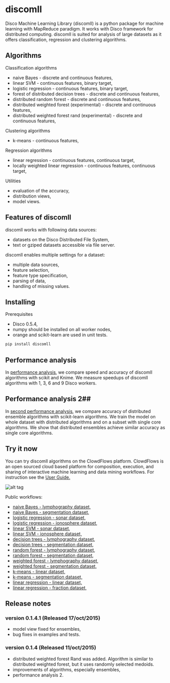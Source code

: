 # discomll #

Disco Machine Learning Library (discomll) is a python package for machine learning with MapReduce paradigm. It works with Disco framework for distributed computing. discomll is suited for analysis of large datasets as it offers classification, regression and clustering algorithms.

## Algorithms ##
Classification algorithms
- naive Bayes - discrete and continuous features, 
- linear SVM - continuous features, binary target,
- logistic regression - continuous features, binary target,
- forest of distributed decision trees - discrete and continuous features,
- distributed random forest - discrete and continuous features,
- distributed weighted forest (experimental) - discrete and continuous features,
- distributed weighted forest rand (experimental) - discrete and continuous features,

Clustering algorithms
- k-means - continuous features,

Regression algorithms
- linear regression - continuous features, continuous target,
- locally weighted linear regression - continuous features, continuous target,

Utilities
- evaluation of the accuracy,
- distribution views,
- model views.

## Features of discomll ##
discomll works with following data sources:
- datasets on the Disco Distributed File System,
- text or gziped datasets accessible via file server.

discomll enables multiple settings for a dataset:
- multiple data sources,
- feature selection,
- feature type specification,
- parsing of data,
- handling of missing values.

## Installing ##
Prerequisites
- Disco 0.5.4,
- numpy should be installed on all worker nodes,
- orange and scikit-learn are used in unit tests.

```bash
pip install discomll
```

## Performance analysis ##
In [performance analysis](http://1drv.ms/1qj6680), we compare speed and accuracy of discomll algorithms with scikit and Knime. We measure speedups of discomll algorithms with 1, 3, 6 and 9 Disco workers.

## Performance analysis 2##
In [second performance analysis](http://1drv.ms/1FYORb8), we compare accuracy of distributed ensemble algorithms with scikit-learn algorithms. We train the model on whole dataset with distributed algorithms and on a subset with single core algorithms. We show that distributed ensembles achieve similar accuracy as single core algorithms. 

## Try it now ##
You can try discomll algorithms on the ClowdFlows platform. ClowdFlows is an open sourced cloud based platform for composition, execution, and sharing of interactive machine learning and data mining workflows. For instruction see the [User Guide.](https://onedrive.live.com/redir?resid=C695DFFBD3161AEA!161&authkey=!AERQJpsxOqkLykI&ithint=file%2cpdf)

![alt tag](https://github.com/romanorac/discomll/blob/master/big_data_workflow.png)
 
Public workflows:

- [naive Bayes - lymphography dataset,](http://clowdflows.org/workflow/2729/)
- [naive Bayes - segmentation dataset,](http://clowdflows.org/workflow/2788/)
- [logistic regression - sonar dataset,](http://clowdflows.org/workflow/2801/)
- [logistic regression - ionosphere dataset,](http://clowdflows.org/workflow/2802/)
- [linear SVM - sonar dataset,](http://clowdflows.org/workflow/2799/)
- [linear SVM - ionosphere dataset,](http://clowdflows.org/workflow/2800/)
- [decision trees - lymphography dataset,](http://clowdflows.org/workflow/2727/)
- [decision trees - segmentation dataset,](http://clowdflows.org/workflow/2796/)
- [random forest - lymphography dataset,](http://clowdflows.org/workflow/2789/)
- [random forest - segmentation dataset,](http://clowdflows.org/workflow/2731/)
- [weighted forest - lymphography dataset,](http://clowdflows.org/workflow/2797/)
- [weighted forest - segmentation dataset,](http://clowdflows.org/workflow/2798/)
- [k-means - linear dataset,](http://clowdflows.org/workflow/2812/)
- [k-means - segmentation dataset,](http://clowdflows.org/workflow/2811/)
- [linear regression - linear dataset,](http://clowdflows.org/workflow/2815/)
- [linear regression - fraction dataset,](http://clowdflows.org/workflow/2816/)

## Release notes ##
### version 0.1.4.1 (Released 17/oct/2015) ###
 - model view fixed for ensembles,
 - bug fixes in examples and tests.

### version 0.1.4 (Released 11/oct/2015) ###
 - distributed weighted forest Rand was added. Algorithm is similar to distributed weighted forest, but it uses randomly selected medoids.
 - improvements of algorithms, especially ensembles,
 - performance analysis 2.





